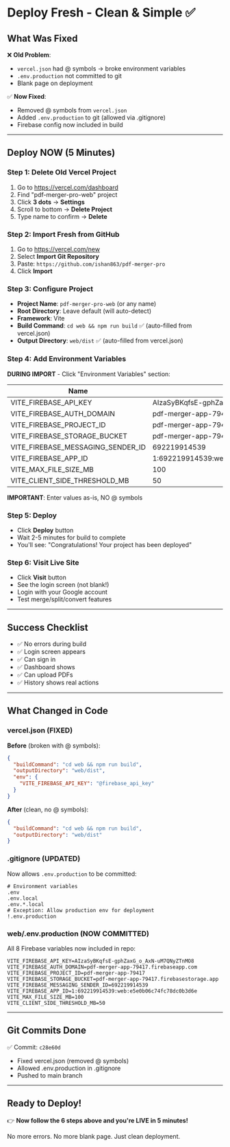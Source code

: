 # Deploy Fresh - Clean & Simple ✅

## What Was Fixed
❌ **Old Problem**: 
- `vercel.json` had @ symbols → broke environment variables
- `.env.production` not committed to git
- Blank page on deployment

✅ **Now Fixed**:
- Removed @ symbols from `vercel.json`
- Added `.env.production` to git (allowed via .gitignore)
- Firebase config now included in build

---

## Deploy NOW (5 Minutes)

### Step 1: Delete Old Vercel Project
1. Go to https://vercel.com/dashboard
2. Find "pdf-merger-pro-web" project
3. Click **3 dots** → **Settings**
4. Scroll to bottom → **Delete Project**
5. Type name to confirm → **Delete**

### Step 2: Import Fresh from GitHub
1. Go to https://vercel.com/new
2. Select **Import Git Repository**
3. Paste: `https://github.com/ishan863/pdf-merger-pro`
4. Click **Import**

### Step 3: Configure Project
- **Project Name**: `pdf-merger-pro-web` (or any name)
- **Root Directory**: Leave default (will auto-detect)
- **Framework**: Vite
- **Build Command**: `cd web && npm run build` ✅ (auto-filled from vercel.json)
- **Output Directory**: `web/dist` ✅ (auto-filled from vercel.json)

### Step 4: Add Environment Variables
**DURING IMPORT** - Click "Environment Variables" section:

| Name | Value |
|------|-------|
| VITE_FIREBASE_API_KEY | AIzaSyBKqfsE-gphZaxG_o_AxN-uM7QNyZTnMO8 |
| VITE_FIREBASE_AUTH_DOMAIN | pdf-merger-app-79417.firebaseapp.com |
| VITE_FIREBASE_PROJECT_ID | pdf-merger-app-79417 |
| VITE_FIREBASE_STORAGE_BUCKET | pdf-merger-app-79417.firebasestorage.app |
| VITE_FIREBASE_MESSAGING_SENDER_ID | 692219914539 |
| VITE_FIREBASE_APP_ID | 1:692219914539:web:e5e0b06c74fc78dc0b3d6e |
| VITE_MAX_FILE_SIZE_MB | 100 |
| VITE_CLIENT_SIDE_THRESHOLD_MB | 50 |

**IMPORTANT**: Enter values as-is, NO @ symbols

### Step 5: Deploy
- Click **Deploy** button
- Wait 2-5 minutes for build to complete
- You'll see: "Congratulations! Your project has been deployed"

### Step 6: Visit Live Site
- Click **Visit** button
- See the login screen (not blank!)
- Login with your Google account
- Test merge/split/convert features

---

## Success Checklist
- ✅ No errors during build
- ✅ Login screen appears
- ✅ Can sign in
- ✅ Dashboard shows
- ✅ Can upload PDFs
- ✅ History shows real actions

---

## What Changed in Code

### vercel.json (FIXED)
**Before** (broken with @ symbols):
```json
{
  "buildCommand": "cd web && npm run build",
  "outputDirectory": "web/dist",
  "env": {
    "VITE_FIREBASE_API_KEY": "@firebase_api_key"
  }
}
```

**After** (clean, no @ symbols):
```json
{
  "buildCommand": "cd web && npm run build",
  "outputDirectory": "web/dist"
}
```

### .gitignore (UPDATED)
Now allows `.env.production` to be committed:
```
# Environment variables
.env
.env.local
.env.*.local
# Exception: Allow production env for deployment
!.env.production
```

### web/.env.production (NOW COMMITTED)
All 8 Firebase variables now included in repo:
```
VITE_FIREBASE_API_KEY=AIzaSyBKqfsE-gphZaxG_o_AxN-uM7QNyZTnMO8
VITE_FIREBASE_AUTH_DOMAIN=pdf-merger-app-79417.firebaseapp.com
VITE_FIREBASE_PROJECT_ID=pdf-merger-app-79417
VITE_FIREBASE_STORAGE_BUCKET=pdf-merger-app-79417.firebasestorage.app
VITE_FIREBASE_MESSAGING_SENDER_ID=692219914539
VITE_FIREBASE_APP_ID=1:692219914539:web:e5e0b06c74fc78dc0b3d6e
VITE_MAX_FILE_SIZE_MB=100
VITE_CLIENT_SIDE_THRESHOLD_MB=50
```

---

## Git Commits Done
✅ Commit: `c28e60d`
- Fixed vercel.json (removed @ symbols)
- Allowed .env.production in .gitignore
- Pushed to main branch

---

## Ready to Deploy!
👉 **Now follow the 6 steps above and you're LIVE in 5 minutes!**

No more errors. No more blank page. Just clean deployment.
